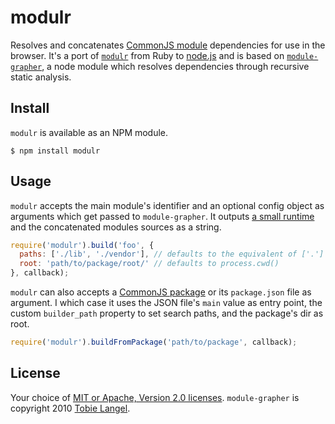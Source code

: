 modulr
======

Resolves and concatenates [CommonJS module][1] dependencies for use in the browser. It's a port of [`modulr`][2] from Ruby to [node.js][3] and is based on [`module-grapher`][4], a node module which resolves dependencies through recursive static analysis.

Install
-------

`modulr` is available as an NPM module.

    $ npm install modulr

Usage
-----

`modulr` accepts the main module's identifier and an optional config object as arguments which get passed to `module-grapher`. It outputs [a small runtime][5] and the concatenated modules sources as a string.

```javascript
require('modulr').build('foo', {
  paths: ['./lib', './vendor'], // defaults to the equivalent of ['.']
  root: 'path/to/package/root/' // defaults to process.cwd()
}, callback);
```

`modulr` can also accepts a [CommonJS package][6] or its `package.json` file as argument. I which case it uses the JSON file's `main` value as entry point, the custom `builder_path` property to set search paths, and the package's dir as root.

```javascript
require('modulr').buildFromPackage('path/to/package', callback);
```

License
-------

Your choice of [MIT or Apache, Version 2.0 licenses][7]. `module-grapher` is copyright 2010 [Tobie Langel][8].

[1]: http://wiki.commonjs.org/wiki/Modules/1.1
[2]: https://github.com/tobie/modulr
[3]: http://nodejs.org
[4]: https://github.com/tobie/module-grapher
[5]: https://github.com/tobie/modulr-node/blob/master/assets/modulr.sync.js
[6]: http://wiki.commonjs.org/wiki/Packages/1.1
[7]: https://raw.github.com/tobie/modulr-node/master/LICENSE
[8]: http://tobielangel.com

